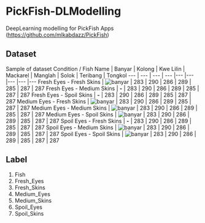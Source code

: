 # PickFish-DLModelling
DeepLearning modelling for PickFish Apps (https://github.com/mlkabdazz/PickFish)

## Dataset
Sample of dataset
Condition / Fish Name | Banyar | Kolong | Kwe Lilin | Mackarel | Manglah | Solok | Teribang | Tongkol
--- | --- | --- | --- |--- |--- |--- |--- |---
Fresh Eyes - Fresh Skins | ![banyar](/assets/images/BR-FF.jpg) | 283 | 290 | 286 | 289 | 285 | 287 | 287
Fresh Eyes - Medium Skins | **-** | 283 | 290 | 286 | 289 | 285 | 287 | 287
Fresh Eyes - Spoil Skins | **-** | 283 | 290 | 286 | 289 | 285 | 287 | 287
Medium Eyes - Fresh Skins | ![banyar](/assets/images/BR-MF.jpg) | 283 | 290 | 286 | 289 | 285 | 287 | 287
Medium Eyes - Medium Skins | ![banyar](/assets/images/BR-MM.jpg)  | 283 | 290 | 286 | 289 | 285 | 287 | 287
Medium Eyes - Spoil Skins | ![banyar](/assets/images/BR-MS.jpg)  | 283 | 290 | 286 | 289 | 285 | 287 | 287
Spoil Eyes - Fresh Skins | **-** | 283 | 290 | 286 | 289 | 285 | 287 | 287
Spoil Eyes - Medium Skins | ![banyar](/assets/images/BR-SM.jpg) | 283 | 290 | 286 | 289 | 285 | 287 | 287
Spoil Eyes - Spoil Skins | ![banyar](/assets/images/BR-SS.jpg) | 283 | 290 | 286 | 289 | 285 | 287 | 287

## Label
1. Fish
2. Fresh_Eyes
3. Fresh_Skins
4. Medium_Eyes
5. Medium_Skins
6. Spoil_Eyes
7. Spoil_Skins

